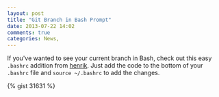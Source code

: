 ```yaml
---
layout: post
title: "Git Branch in Bash Prompt"
date: 2013-07-22 14:02
comments: true
categories: News, 
---
```


If you've wanted to see your current branch in Bash, check out this easy `.bashrc` addition from [henrik](https://github.com/henrik). Just add the code to the bottom of your `.bashrc` file and `source ~/.bashrc` to add the changes.

{% gist 31631 %}

